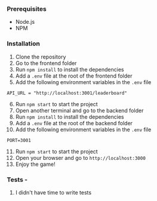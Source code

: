 ### Prerequisites

- Node.js
- NPM

### Installation

1. Clone the repository
2. Go to the frontend folder
3. Run `npm install` to install the dependencies
4. Add a `.env` file at the root of the frontend folder
5. Add the following environment variables in the `.env` file

```
API_URL = "http://localhost:3001/leaderboard"
```

6. Run `npm start` to start the project
7. Open another terminal and go to the backend folder
8. Run `npm install` to install the dependencies
9. Add a `.env` file at the root of the backend folder
10. Add the following environment variables in the `.env` file

```
PORT=3001
```

11. Run `npm start` to start the project
12. Open your browser and go to `http://localhost:3000`
13. Enjoy the game!

### Tests -

1. I didn't have time to write tests
